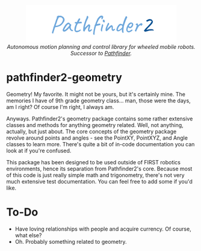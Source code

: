 <p align="center">
<img src="../media/pathfinder2-logo.png" alt="Pathfinder2">
<br>
<i>Autonomous motion planning and control library for wheeled mobile robots.</i>
<br>
<i>Successor to <a href="https://github.com/Wobblyyyy/Pathfinder">Pathfinder</a>.</i>
</p>

# pathfinder2-geometry
Geometry! My favorite. It might not be yours, but it's certainly mine. The memories I have of 9th grade geometry
class... man, those were the days, am I right? Of course I'm right, I always am.

Anyways. Pathfinder2's geometry package contains some rather extensive classes and methods for anything geometry
related. Well, not anything, actually, but just about. The core concepts of the geometry package revolve around
points and angles - see the PointXY, PointXYZ, and Angle classes to learn more. There's quite a bit of in-code
documentation you can look at if you're confused.

This package has been designed to be used outside of FIRST robotics environments, hence its separation from 
Pathfinder2's core. Because most of this code is just really simple math and trigonometry, there's not very much
extensive test documentation. You can feel free to add some if you'd like.

# To-Do
- Have loving relationships with people and acquire currency. Of course, what else?
- Oh. Probably something related to geometry.
